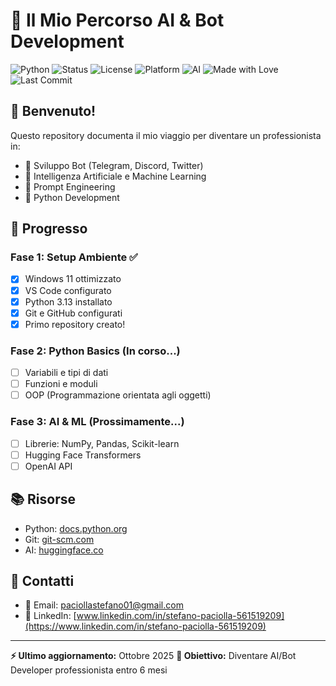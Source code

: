 # 🚀 Il Mio Percorso AI & Bot Development

![Python](https://img.shields.io/badge/Python-3.13-blue)
![Status](https://img.shields.io/badge/Status-Learning-yellow)
![License](https://img.shields.io/badge/License-MIT-green)
![Platform](https://img.shields.io/badge/Platform-Windows%2011-0078D6)
![AI](https://img.shields.io/badge/Focus-AI%20%26%20Bots-orange)
![Made with Love](https://img.shields.io/badge/Made%20with-❤️-red)
![Last Commit](https://img.shields.io/github/last-commit/TUO-USERNAME/ai-learning-journey)

## 👋 Benvenuto!

Questo repository documenta il mio viaggio per diventare un professionista in:

- 🤖 Sviluppo Bot (Telegram, Discord, Twitter)
- 🧠 Intelligenza Artificiale e Machine Learning
- 💬 Prompt Engineering
- 🐍 Python Development

## 📅 Progresso

### Fase 1: Setup Ambiente ✅

- [x] Windows 11 ottimizzato
- [x] VS Code configurato
- [x] Python 3.13 installato
- [x] Git e GitHub configurati
- [x] Primo repository creato!

### Fase 2: Python Basics (In corso...)

- [ ] Variabili e tipi di dati
- [ ] Funzioni e moduli
- [ ] OOP (Programmazione orientata agli oggetti)

### Fase 3: AI & ML (Prossimamente...)

- [ ] Librerie: NumPy, Pandas, Scikit-learn
- [ ] Hugging Face Transformers
- [ ] OpenAI API

## 📚 Risorse

- Python: [docs.python.org](https://docs.python.org/)
- Git: [git-scm.com](https://git-scm.com/)
- AI: [huggingface.co](https://huggingface.co/)

## 📧 Contatti

- 📧 Email: [paciollastefano01@gmail.com](mailto:paciollastefano01@gmail.com)
- 💼 LinkedIn: [www.linkedin.com/in/stefano-paciolla-561519209](https://www.linkedin.com/in/stefano-paciolla-561519209)

---

**⚡ Ultimo aggiornamento:** Ottobre 2025
**🎯 Obiettivo:** Diventare AI/Bot Developer professionista entro 6 mesi
